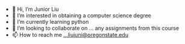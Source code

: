 - 👋 Hi, I’m Junior Liu
- 👀 I’m interested in obtaining a computer science degree
- 🌱 I’m currently learning python
- 💞️ I’m looking to collaborate on ... any assignments from this course
- 📫 How to reach me ...liujuni@oregonstate.edu

<!---
liujuni/liujuni is a ✨ special ✨ repository because its `README.md` (this file) appears on your GitHub profile.
You can click the Preview link to take a look at your changes.
--->
